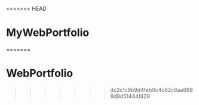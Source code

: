 <<<<<<< HEAD
# MyWebPortfolio
=======
# WebPortfolio
>>>>>>> dc2c1c9b9d4feb0c4c62c6aa6688d9d51444f429
